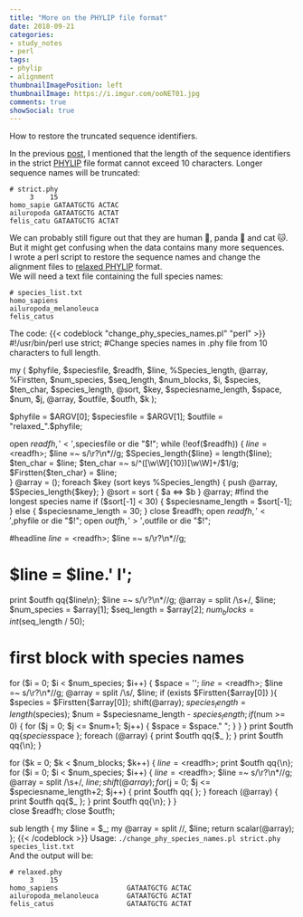 ```yaml
---
title: "More on the PHYLIP file format"
date: 2018-09-21
categories:
- study_notes
- perl
tags:
- phylip
- alignment
thumbnailImagePosition: left
thumbnailImage: https://i.imgur.com/ooNET01.jpg
comments: true
showSocial: true
---
```


How to restore the truncated sequence identifiers.
<!--more-->


In the previous [post](/2018/09/using-biopython-to-concatenate-aligned-sequences-with-the-same-name/), I mentioned that the length of the sequence identifiers in the strict [PHYLIP](http://biopython.org/DIST/docs/tutorial/Tutorial.html#htoc75) file format cannot exceed 10 characters. Longer sequence names will be truncated:
```
# strict.phy
     3    15
homo_sapie GATAATGCTG ACTAC
ailuropoda GATAATGCTG ACTAT
felis_catu GATAATGCTG ACTAT
```
We can probably still figure out that they are human 👶, panda 🐼 and cat 🐱. But it might get confusing when the data contains many more sequences. <br>
I wrote a perl script to restore the sequence names and change the alignment files to [relaxed PHYLIP](https://biopython.org/wiki/AlignIO) format. <br>
We will need a text file containing the full species names:
```
# species_list.txt
homo_sapiens
ailuropoda_melanoleuca
felis_catus
```
The code:
{{< codeblock "change_phy_species_names.pl"  "perl" >}}
#!/usr/bin/perl
use strict;
#Change species names in .phy file from 10 characters to full length.

my ( $phyfile, $speciesfile, $readfh, $line, %Species_length, @array, %Firstten,
   $num_species, $seq_length, $num_blocks, $i, $species, $ten_char, $species_length, 
   @sort, $key, $speciesname_length, $space, $num, $j, @array, $outfile, $outfh, $k
);

$phyfile = $ARGV[0];
$speciesfile = $ARGV[1];
$outfile = "relaxed_".$phyfile;

open $readfh,'<',$speciesfile or die "$!";
while (!eof($readfh)) {
    $line = <$readfh>;
    $line =~ s/\r?\n*//g;
    $Species_length{$line} = length($line);
    $ten_char = $line;
    $ten_char =~ s/^([\w\W]{10})[\w\W]+/$1/g;
    $Firstten{$ten_char} = $line;   
}
@array = ();
foreach $key (sort keys %Species_length) {
    push @array, $Species_length{$key};
}
@sort = sort { $a <=> $b } @array;
#find the longest species name
if ($sort[-1] < 30) {
    $speciesname_length = $sort[-1]; 
} else {
    $speciesname_length = 30;
}
close $readfh;
open $readfh,'<',$phyfile or die "$!";
open $outfh,'>',$outfile or die "$!";

#headline
$line = <$readfh>;
$line =~ s/\r?\n*//g;
# $line = $line.'        I';
print $outfh qq{$line\n};
$line =~ s/\r?\n*//g;
@array = split /\s+/, $line;
$num_species = $array[1];
$seq_length = $array[2];
$num_blocks = int ($seq_length / 50);

# first block with species names
for ($i = 0; $i < $num_species; $i++) {
    $space = '';
    $line = <$readfh>;
    $line =~ s/\r?\n*//g;
    @array = split /\s/, $line;
    if (exists $Firstten{$array[0]} ){
        $species = $Firstten{$array[0]};
        shift(@array);
        $species_length = length($species);
        $num = $speciesname_length - $species_length;
        if ($num >= 0) {
            for ($j = 0; $j <= $num+1; $j++) {
                $space = $space." ";
            }
        }
    }
    print $outfh qq{$species$space };
    foreach (@array) {
        print $outfh qq{$_ };
    }
    print $outfh qq{\n};
}
    
for ($k = 0; $k < $num_blocks; $k++) {
    $line = <$readfh>;
    print $outfh qq{\n};
    for ($i = 0; $i < $num_species; $i++) {
        $line = <$readfh>;
        $line =~ s/\r?\n*//g;
        @array = split /\s+/, $line;
        shift(@array);
        for ($j = 0; $j <= $speciesname_length+2; $j++) {
            print $outfh qq{ };
        }
        foreach (@array) {
            print $outfh qq{$_ };
        }
        print $outfh qq{\n};
    }
}   
close $readfh;
close $outfh;

sub length {
    my $line = $_;
    my @array = split //, $line;
    return scalar(@array);
};
{{< /codeblock >}}
Usage: `./change_phy_species_names.pl strict.phy species_list.txt` <br>
And the output will be:
```
# relaxed.phy
     3    15
homo_sapiens                 GATAATGCTG ACTAC
ailuropoda_melanoleuca       GATAATGCTG ACTAT
felis_catus                  GATAATGCTG ACTAT
```

